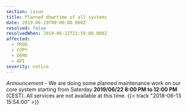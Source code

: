 ```yaml
---
section: issue
title: Planned downtime of all systems
date: 2019-06-19T00:00:00.000Z
resolved: false
resolvedWhen: 2019-06-22T21:59:00.000Z
affected:
  - PROD
  - COPY
  - DEMO
  - API
severity: notice
---
```

_Announcement_ - We are doing some planned maintenance work on our core system starting from Saterday **2019/06/22 8:00 PM to 12:00 PM** (CEST). All services are not available at this time. {{< track "2018-06-13 15:54:00" >}}
